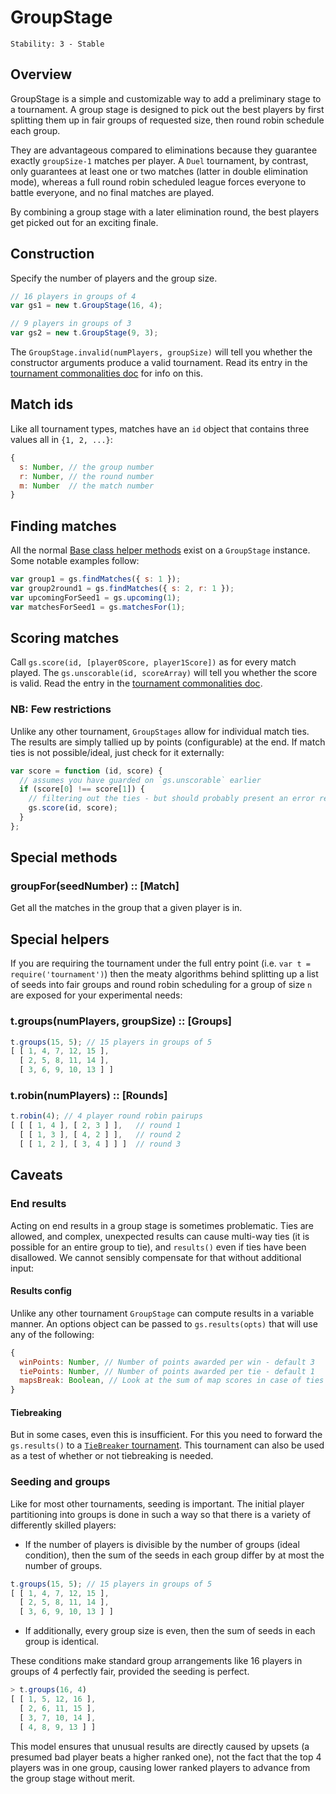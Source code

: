 # GroupStage

    Stability: 3 - Stable

## Overview
GroupStage is a simple and customizable way to add a preliminary stage to a tournament.
A group stage is designed to pick out the best players by first splitting them up in fair groups of requested size, then round robin schedule each group.

They are advantageous compared to eliminations because they guarantee exactly `groupSize-1` matches per player. A `Duel` tournament, by contrast, only guarantees at least one or two matches (latter in double elimination mode), whereas a full round robin scheduled league forces everyone to battle everyone, and no final matches are played.

By combining a group stage with a later elimination round, the best players get picked out for an exciting finale.

## Construction
Specify the number of players and the group size.

```js
// 16 players in groups of 4
var gs1 = new t.GroupStage(16, 4);

// 9 players in groups of 3
var gs2 = new t.GroupStage(9, 3);
```

The `GroupStage.invalid(numPlayers, groupSize)` will tell you whether the constructor arguments produce a valid tournament. Read its entry in the [tournament commonalities doc](./base.md#ensuring-constructibility) for info on this.

## Match ids
Like all tournament types, matches have an `id` object that contains three values all in `{1, 2, ...}`:

```js
{
  s: Number, // the group number
  r: Number, // the round number
  m: Number  // the match number
}
```

## Finding matches
All the normal [Base class helper methods](./base.md#common-methods) exist on a `GroupStage` instance.
Some notable examples follow:

```js
var group1 = gs.findMatches({ s: 1 });
var group2round1 = gs.findMatches({ s: 2, r: 1 });
var upcomingForSeed1 = gs.upcoming(1);
var matchesForSeed1 = gs.matchesFor(1);
```

## Scoring matches
Call `gs.score(id, [player0Score, player1Score])` as for every match played.
The `gs.unscorable(id, scoreArray)` will tell you whether the score is valid. Read the entry in the [tournament commonalities doc](./base.md#ensuring-scorability--consistency).

### NB: Few restrictions
Unlike any other tournament, `GroupStages` allow for individual match ties. The results are simply tallied up by points (configurable) at the end. If match ties is not possible/ideal, just check for it externally:

```js
var score = function (id, score) {
  // assumes you have guarded on `gs.unscorable` earlier
  if (score[0] !== score[1]) {
    // filtering out the ties - but should probably present an error reason
    gs.score(id, score);
  }
};
```

## Special methods
### groupFor(seedNumber) :: [Match]
Get all the matches in the group that a given player is in.

## Special helpers
If you are requiring the tournament under the full entry point (i.e. `var t = require('tournament')`) then the meaty algorithms behind splitting up a list of seeds into fair groups and round robin scheduling for a group of size `n` are exposed for your experimental needs:

### t.groups(numPlayers, groupSize) :: [Groups]

```js
t.groups(15, 5); // 15 players in groups of 5
[ [ 1, 4, 7, 12, 15 ],
  [ 2, 5, 8, 11, 14 ],
  [ 3, 6, 9, 10, 13 ] ]
```

### t.robin(numPlayers) :: [Rounds]

```js
t.robin(4); // 4 player round robin pairups
[ [ [ 1, 4 ], [ 2, 3 ] ],   // round 1
  [ [ 1, 3 ], [ 4, 2 ] ],   // round 2
  [ [ 1, 2 ], [ 3, 4 ] ] ]  // round 3
```

## Caveats
### End results
Acting on end results in a group stage is sometimes problematic. Ties are allowed, and complex, unexpected results can cause multi-way ties (it is possible for an entire group to tie), and `results()` even if ties have been disallowed. We cannot sensibly compensate for that without additional input:

#### Results config
Unlike any other tournament `GroupStage` can compute results in a variable manner. An options object can be passed to `gs.results(opts)` that will use any of the following:

```js
{
  winPoints: Number, // Number of points awarded per win - default 3
  tiePoints: Number, // Number of points awarded per tie - default 1
  mapsBreak: Boolean, // Look at the sum of map scores in case of ties - default false
}
```

#### Tiebreaking
But in some cases, even this is insufficient. For this you need to forward the `gs.results()` to a [`TieBreaker` tournament](./tiebreaker.md). This tournament can also be used as a test of whether or not tiebreaking is needed.

### Seeding and groups
Like for most other tournaments, seeding is important. The initial player partitioning into groups is done in such a way so that there is a variety of differently skilled players:

 - If the number of players is divisible by the number of groups (ideal condition), then the sum of the seeds in each group differ by at most the number of groups.

```js
t.groups(15, 5); // 15 players in groups of 5
[ [ 1, 4, 7, 12, 15 ],
  [ 2, 5, 8, 11, 14 ],
  [ 3, 6, 9, 10, 13 ] ]
```

 - If additionally, every group size is even, then the sum of seeds in each group is identical.

These conditions make standard group arrangements like 16 players in groups of 4 perfectly fair, provided the seeding is perfect.

```js
> t.groups(16, 4)
[ [ 1, 5, 12, 16 ],
  [ 2, 6, 11, 15 ],
  [ 3, 7, 10, 14 ],
  [ 4, 8, 9, 13 ] ]
```

This model ensures that unusual results are directly caused by upsets (a presumed bad player beats a higher ranked one), not the fact that the top 4 players was in one group, causing lower ranked players to advance from the group stage without merit.
